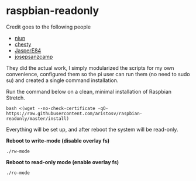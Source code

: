 # raspbian-readonly

Credit goes to the following people
- [niun](https://gist.github.com/niun/34c945d70753fc9e2cc7)
- [chesty](https://github.com/chesty/overlayroot)
- [JasperE84](https://github.com/JasperE84/root-ro)
- [josepsanzcamp](https://github.com/josepsanzcamp/root-ro)

They did the actual work, I simply modularized the scripts for my own convenience, configured them so the pi user can run them (no need to sudo su) and created a single command installation.

Run the command below on a clean, minimal installation of Raspbian Stretch.

```
bash <(wget --no-check-certificate -qO- https://raw.githubusercontent.com/aristosv/raspbian-readonly/master/install)
```

Everything will be set up, and after reboot the system will be read-only.

**Reboot to write-mode (disable overlay fs)**
```
./rw-mode
```
**Reboot to read-only mode (enable overlay fs)**
```
./ro-mode
```
